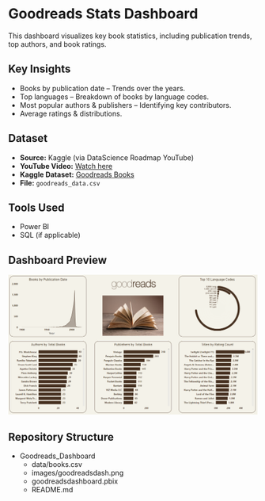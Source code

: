 # Goodreads Stats Dashboard  

This dashboard visualizes key book statistics, including publication trends, top authors, and book ratings.  

## Key Insights  
- Books by publication date – Trends over the years.  
- Top languages – Breakdown of books by language codes.  
- Most popular authors & publishers – Identifying key contributors.  
- Average ratings & distributions.  

## Dataset  
- **Source:** Kaggle (via DataScience Roadmap YouTube)  
- **YouTube Video:** [Watch here](https://www.youtube.com/watch?v=qiLViMzzANE&list=PL7RSbI9s6KhhQqxFpkPVCHykgrWPK41gS)  
- **Kaggle Dataset:** [Goodreads Books](https://www.kaggle.com/zygmunt/goodbooks-10k)  
- **File:** `goodreads_data.csv`  

## Tools Used  
- Power BI  
- SQL (if applicable)  

## Dashboard Preview  
![Goodreads Dashboard](https://github.com/haileyrthomas01/powerbidashboards/blob/main/goodreads%20dashboard/goodreadsdash.png)  

## Repository Structure  
- Goodreads_Dashboard
  - data/books.csv
  - images/goodreadsdash.png
  - goodreadsdashboard.pbix
  - README.md
